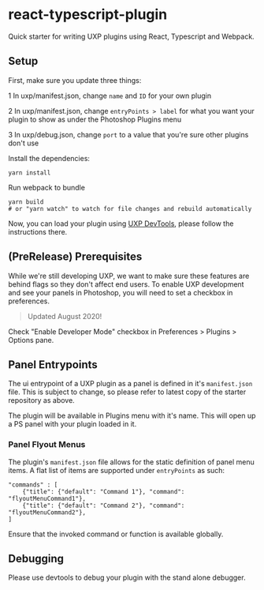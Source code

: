 # react-typescript-plugin

Quick starter for writing UXP plugins using React, Typescript and Webpack.

## Setup

First, make sure you update three things:

 1 In uxp/manifest.json, change `name` and `ID` for your own plugin
 
 2 In uxp/manifest.json, change `entryPoints > label` for what you want your plugin to show as under the Photoshop Plugins menu
 
 3 In uxp/debug.json, change `port` to a value that you're sure other plugins don't use

Install the dependencies:

```
yarn install
```

Run webpack to bundle

```
yarn build
# or "yarn watch" to watch for file changes and rebuild automatically
```

Now, you can load your plugin using [UXP DevTools](https://github.com/adobe-uxp/devtools-cli), please follow the instructions there.

## (PreRelease) Prerequisites

While we're still developing UXP, we want to make sure these features are behind flags so they don't affect end users. To enable UXP development and see your panels in Photoshop, you will need to set a checkbox in preferences.

> Updated August 2020!

Check "Enable Developer Mode" checkbox in Preferences > Plugins > Options pane.

## Panel Entrypoints

The ui entrypoint of a UXP plugin as a panel is defined in it's `manifest.json` file. This is subject to change, so please refer to latest copy of the starter repository as above.

The plugin will be available in Plugins menu with it's name. This will open up a PS panel with your plugin loaded in it.

### Panel Flyout Menus

The plugin's `manifest.json` file allows for the static definition of panel menu items. A flat list of items are supported under `entryPoints` as such:

```
"commands" : [
    {"title": {"default": "Command 1"}, "command": "flyoutMenuCommand1"},
    {"title": {"default": "Command 2"}, "command": "flyoutMenuCommand2"},
]
```

Ensure that the invoked command or function is available globally.

## Debugging

Please use devtools to debug your plugin with the stand alone debugger.
